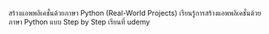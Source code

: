 สร้างแอพพลิเคชั่นด้วยภาษา Python (Real-World Projects)
เรียนรู้การสร้างแอพพลิเคชั่นด้วยภาษา Python แบบ Step by Step
เรียนที่ udemy
